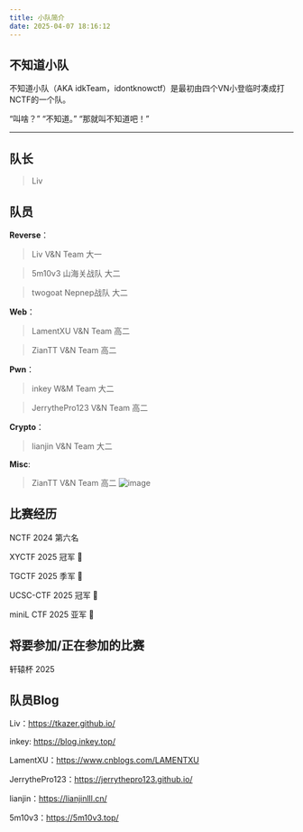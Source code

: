 ```yaml
---
title: 小队简介
date: 2025-04-07 18:16:12
---
```


## 不知道小队

不知道小队（AKA idkTeam，idontknowctf）是最初由四个VN小登临时凑成打NCTF的一个队。

“叫啥？” “不知道。” “那就叫不知道吧！”

---

## 队长

> Liv 

## 队员

**Reverse**：

> Liv V&N Team 大一

> 5m10v3 山海关战队 大二

> twogoat Nepnep战队 大二

**Web**：

> LamentXU V&N Team 高二

> ZianTT V&N Team 高二

**Pwn**：

> inkey W&M Team 大二

> JerrythePro123 V&N Team 高二

**Crypto**：

> lianjin V&N Team 大二

**Misc**:

> ZianTT V&N Team 高二
![image](https://img.picui.cn/free/2025/04/25/680b9991149f1.png)

## 比赛经历

NCTF 2024 第六名

XYCTF 2025 冠军 🥇

TGCTF 2025 季军 🥉

UCSC-CTF 2025 冠军 🥇

miniL CTF 2025 亚军 🥈

## 将要参加/正在参加的比赛

轩辕杯 2025

## 队员Blog

Liv：https://tkazer.github.io/

inkey: https://blog.inkey.top/

LamentXU：https://www.cnblogs.com/LAMENTXU

JerrythePro123：https://jerrythepro123.github.io/

lianjin：https://lianjinlll.cn/

5m10v3：https://5m10v3.top/
